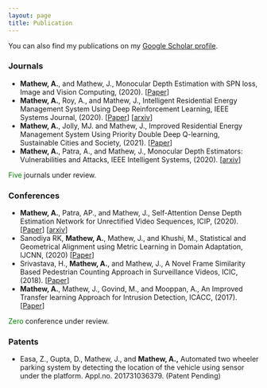 ```yaml
---
layout: page
title: Publication
---
```


You can also find my publications on my [Google Scholar profile](https://scholar.google.com/citations?user=NtNgcRYAAAAJ&hl=en). 

### Journals

* **Mathew, A.**, and Mathew, J., Monocular Depth Estimation with SPN loss, Image and Vision Computing, (2020). [[Paper](https://doi.org/10.1016/j.imavis.2020.103934)]
* **Mathew, A.**, Roy, A., and Mathew, J., Intelligent Residential Energy Management System Using Deep Reinforcement Learning, IEEE Systems Journal, (2020). [[Paper](https://doi.org/10.1109/JSYST.2020.2996547)] [[arxiv](https://arxiv.org/abs/2005.14259)]
* **Mathew, A.**, Jolly, MJ. and Mathew, J., Improved Residential Energy Management System Using Priority Double Deep Q-learning, Sustainable Cities and Society, (2021). [[Paper](https://doi.org/10.1016/j.scs.2021.102812)]
* **Mathew, A.**, Patra, A., and Mathew, J., Monocular Depth Estimators: Vulnerabilities and Attacks, IEEE Intelligent Systems, (2020). [[arxiv](https://arxiv.org/abs/2005.14302)]

<span style="color:green">Five</span> journals under review.

### Conferences

* **Mathew, A.**, Patra, AP., and Mathew, J., Self-Attention Dense Depth Estimation Network for Unrectified Video Sequences, ICIP, (2020). [[Paper](https://doi.org/10.1109/ICIP40778.2020.9190764)] [[arxiv](https://arxiv.org/abs/2005.14313)]
* Sanodiya RK, **Mathew, A.**, Mathew, J., and Khushi, M., Statistical and Geometrical Alignment using Metric Learning in Domain Adaptation, IJCNN, (2020) [[Paper](https://doi.org/10.1109/IJCNN48605.2020.9206877)] 
* Srivastava, H., **Mathew, A.**, and Mathew, J., A Novel Frame Similarity Based Pedestrian Counting Approach in Surveillance Videos, ICIC, (2018). [[Paper](https://doi.org/10.1109/INDICON45594.2018.8987189)] 
* **Mathew, A.**, Mathew, J., Govind, M., and Mooppan, A., An Improved Transfer learning Approach for Intrusion Detection, ICACC, (2017). [[Paper](https://doi.org/10.1016/j.procs.2017.09.132)] 

<span style="color:green">Zero</span> conference under review.

### Patents

* Easa, Z., Gupta, D., Mathew, J., and **Mathew, A.,** Automated two wheeler parking system by detecting the location of the vehicle using sensor under the platform. Appl.no. 201731036379. (Patent Pending)
